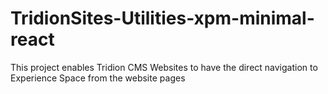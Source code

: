 # TridionSites-Utilities-xpm-minimal-react
This project enables Tridion CMS Websites to have the direct navigation to Experience Space from the website pages
